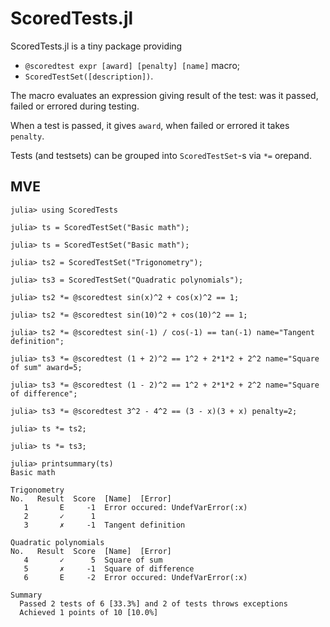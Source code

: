 # ScoredTests.jl

ScoredTests.jl is a tiny package providing

- `@scoredtest expr [award] [penalty] [name]` macro;
- `ScoredTestSet([description])`.

The macro evaluates an expression giving result of the test: was it passed, failed or errored during testing.

When a test is passed, it gives `award`, when failed or errored it takes `penalty`.

Tests (and testsets) can be grouped into `ScoredTestSet`-s via `*=` orepand.

## MVE

```julia-repl
julia> using ScoredTests

julia> ts = ScoredTestSet("Basic math");

julia> ts = ScoredTestSet("Basic math");

julia> ts2 = ScoredTestSet("Trigonometry");

julia> ts3 = ScoredTestSet("Quadratic polynomials");

julia> ts2 *= @scoredtest sin(x)^2 + cos(x)^2 == 1;

julia> ts2 *= @scoredtest sin(10)^2 + cos(10)^2 == 1;

julia> ts2 *= @scoredtest sin(-1) / cos(-1) == tan(-1) name="Tangent definition";

julia> ts3 *= @scoredtest (1 + 2)^2 == 1^2 + 2*1*2 + 2^2 name="Square of sum" award=5;

julia> ts3 *= @scoredtest (1 - 2)^2 == 1^2 + 2*1*2 + 2^2 name="Square of difference";

julia> ts3 *= @scoredtest 3^2 - 4^2 == (3 - x)(3 + x) penalty=2;

julia> ts *= ts2;

julia> ts *= ts3;

julia> printsummary(ts)
Basic math

Trigonometry
No.   Result  Score  [Name]  [Error]
   1       E     -1  Error occured: UndefVarError(:x)
   2       ✓      1
   3       ✗     -1  Tangent definition

Quadratic polynomials
No.   Result  Score  [Name]  [Error]
   4       ✓      5  Square of sum
   5       ✗     -1  Square of difference
   6       E     -2  Error occured: UndefVarError(:x)

Summary
  Passed 2 tests of 6 [33.3%] and 2 of tests throws exceptions
  Achieved 1 points of 10 [10.0%]
```
